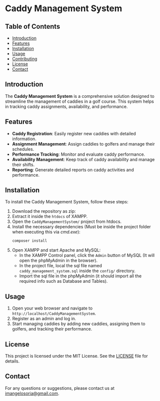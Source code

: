 # Caddy Management System

## Table of Contents

- [Introduction](#introduction)
- [Features](#features)
- [Installation](#installation)
- [Usage](#usage)
- [Contributing](#contributing)
- [License](#license)
- [Contact](#contact)

## Introduction

The **Caddy Management System** is a comprehensive solution designed to streamline the management of caddies in a golf course. This system helps in tracking caddy assignments, availability, and performance.

## Features

- **Caddy Registration**: Easily register new caddies with detailed information.
- **Assignment Management**: Assign caddies to golfers and manage their schedules.
- **Performance Tracking**: Monitor and evaluate caddy performance.
- **Availability Management**: Keep track of caddy availability and manage their shifts.
- **Reporting**: Generate detailed reports on caddy activities and performance.

## Installation

To install the Caddy Management System, follow these steps:

1. Download the repository as zip:
2. Extract it inside the `htdocs` of XAMPP.
3. Open the `CaddyManagementSystem/` project from htdocs.
4. Install the necessary dependencies (Must be inside the project folder when executing this via _cmd.exe_):
   ```bash
   composer install
   ```
5. Open XAMPP and start Apache and MySQL:
   - In the XAMPP Control panel, click the `Admin` button of MySQL (It will open the phpMyAdmin in the browser).
   - In the project file, local the sql file named `caddy_management_system.sql` inside the `config/` directory.
   - Import the sql file in the phpMyAdmin (it should import all the required info such as Database and Tables).

## Usage

1. Open your web browser and navigate to `http://localhost/CaddyManagementSystem`.
2. Register as an admin and log in.
3. Start managing caddies by adding new caddies, assigning them to golfers, and tracking their performance.

## License

This project is licensed under the MIT License. See the [LICENSE](LICENSE) file for details.

## Contact

For any questions or suggestions, please contact us at [imangelosoria@gmail.com](mailto:imangelosoria@gmail.com).
